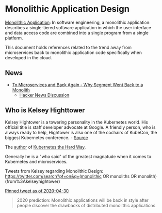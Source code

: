 # Monolithic Application Design

[Monolithic Application](https://en.wikipedia.org/wiki/Monolithic_application): In software engineering, a monolithic application describes a single-tiered software application in which the user interface and data access code are combined into a single program from a single platform.

This document holds references related to the trend away from microservices back to monolithic application code specifically when developed in the cloud.

## News

* [To Microservices and Back Again - Why Segment Went Back to a Monolith](https://www.infoq.com/news/2020/04/microservices-back-again/)
  * [Hacker News Discussion](https://news.ycombinator.com/item?id=23017160)

## Who is Kelsey Highttower

Kelsey Hightower is a towering personality in the Kubernetes world. His official title is staff developer advocate at Google. A friendly person, who is always ready to help, Hightower is also one of the cochairs of KubeCon, the biggest Kubernetes conference. - [Source](https://www.admin-magazine.com/Archive/2018/43/Google-developer-advocate-Kelsey-Hightower-shares-his-thoughts-on-Kubernetes-and-the-culture-of-open-source)

The [author](https://github.com/kelseyhightower) of [Kubernetes the Hard Way](https://github.com/kelseyhightower/kubernetes-the-hard-way).

Generally he is a "who said" of the greatest magnatude when it comes to Kubernetes and microservices.

Tweets from Kelsey regarding Monolithic Design: https://twitter.com/search?pf=on&q=(monolithic OR monoliths OR monolith) (from%3Akelseyhightower)

[Pinned tweet as of 2020-04-30](https://twitter.com/kelseyhightower/status/940259898331238402)
> 2020 prediction: Monolithic applications will be back in style after people discover the drawbacks of distributed monolithic applications.


